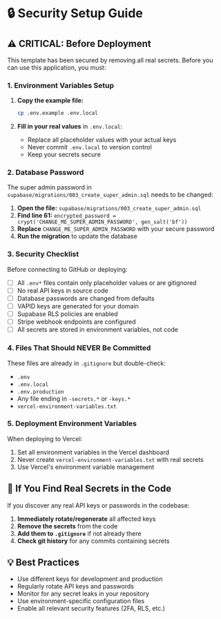 # 🔒 Security Setup Guide

## ⚠️ CRITICAL: Before Deployment

This template has been secured by removing all real secrets. Before you can use this application, you must:

### 1. Environment Variables Setup

1. **Copy the example file:**
   ```bash
   cp .env.example .env.local
   ```

2. **Fill in your real values** in `.env.local`:
   - Replace all placeholder values with your actual keys
   - Never commit `.env.local` to version control
   - Keep your secrets secure

### 2. Database Password

The super admin password in `supabase/migrations/003_create_super_admin.sql` needs to be changed:

1. **Open the file:** `supabase/migrations/003_create_super_admin.sql`
2. **Find line 61:** `encrypted_password = crypt('CHANGE_ME_SUPER_ADMIN_PASSWORD', gen_salt('bf'))`
3. **Replace** `CHANGE_ME_SUPER_ADMIN_PASSWORD` with your secure password
4. **Run the migration** to update the database

### 3. Security Checklist

Before connecting to GitHub or deploying:

- [ ] All `.env*` files contain only placeholder values or are gitignored
- [ ] No real API keys in source code
- [ ] Database passwords are changed from defaults
- [ ] VAPID keys are generated for your domain
- [ ] Supabase RLS policies are enabled
- [ ] Stripe webhook endpoints are configured
- [ ] All secrets are stored in environment variables, not code

### 4. Files That Should NEVER Be Committed

These files are already in `.gitignore` but double-check:
- `.env`
- `.env.local`
- `.env.production`
- Any file ending in `-secrets.*` or `-keys.*`
- `vercel-environment-variables.txt`

### 5. Deployment Environment Variables

When deploying to Vercel:
1. Set all environment variables in the Vercel dashboard
2. Never create `vercel-environment-variables.txt` with real secrets
3. Use Vercel's environment variable management

## 🚨 If You Find Real Secrets in the Code

If you discover any real API keys or passwords in the codebase:

1. **Immediately rotate/regenerate** all affected keys
2. **Remove the secrets** from the code
3. **Add them to `.gitignore`** if not already there
4. **Check git history** for any commits containing secrets

## 💡 Best Practices

- Use different keys for development and production
- Regularly rotate API keys and passwords
- Monitor for any secret leaks in your repository
- Use environment-specific configuration files
- Enable all relevant security features (2FA, RLS, etc.) 